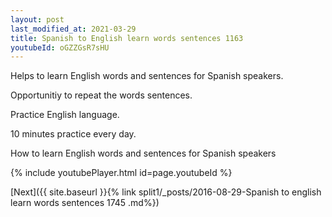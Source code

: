 ```yaml
---
layout: post
last_modified_at: 2021-03-29
title: Spanish to English learn words sentences 1163 
youtubeId: oGZZGsR7sHU
---
```

 
 
Helps to learn English words and sentences for Spanish speakers.

Opportunitiy to repeat the words sentences. 

Practice English language. 
 
10 minutes practice every day. 
 
How to learn English words and sentences for Spanish speakers 
 
{% include youtubePlayer.html id=page.youtubeId %}
 
 
[Next]({{ site.baseurl }}{% link  split1/_posts/2016-08-29-Spanish to english learn words sentences 1745 .md%})
 
